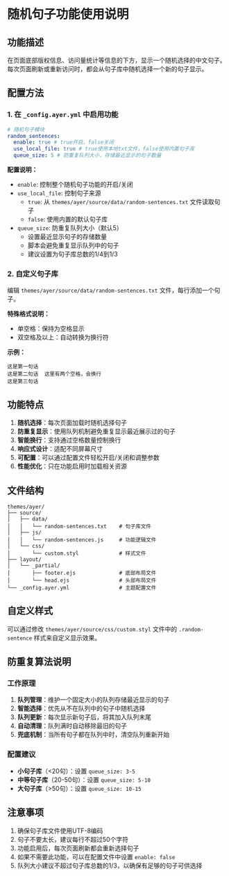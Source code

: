 # 随机句子功能使用说明

## 功能描述
在页面底部版权信息、访问量统计等信息的下方，显示一个随机选择的中文句子。每次页面刷新或重新访问时，都会从句子库中随机选择一个新的句子显示。

## 配置方法

### 1. 在 `_config.ayer.yml` 中启用功能
```yaml
# 随机句子模块
random_sentences:
  enable: true # true开启，false关闭
  use_local_file: true # true使用本地txt文件，false使用内置句子库
  queue_size: 5 # 防重复队列大小，存储最近显示的句子数量
```

**配置说明：**
- `enable`: 控制整个随机句子功能的开启/关闭
- `use_local_file`: 控制句子来源
  - `true`: 从 `themes/ayer/source/data/random-sentences.txt` 文件读取句子
  - `false`: 使用内置的默认句子库
- `queue_size`: 防重复队列大小（默认5）
  - 设置最近显示句子的存储数量
  - 脚本会避免重复显示队列中的句子
  - 建议设置为句子库总数的1/4到1/3

### 2. 自定义句子库
编辑 `themes/ayer/source/data/random-sentences.txt` 文件，每行添加一个句子。

**特殊格式说明：**
- 单空格：保持为空格显示
- 双空格及以上：自动转换为换行符

**示例：**
```
这是第一句话
这是第二句话  这里有两个空格，会换行
这是第三句话
```

## 功能特点

1. **随机选择**：每次页面加载时随机选择句子
2. **防重复显示**：使用队列机制避免重复显示最近展示过的句子
3. **智能换行**：支持通过空格数量控制换行
4. **响应式设计**：适配不同屏幕尺寸
5. **可配置**：可以通过配置文件轻松开启/关闭和调整参数
6. **性能优化**：只在功能启用时加载相关资源

## 文件结构

```
themes/ayer/
├── source/
│   ├── data/
│   │   └── random-sentences.txt    # 句子库文件
│   ├── js/
│   │   └── random-sentences.js     # 功能逻辑文件
│   └── css/
│       └── custom.styl             # 样式文件
├── layout/
│   └── _partial/
│       ├── footer.ejs              # 底部布局文件
│       └── head.ejs                # 头部布局文件
└── _config.ayer.yml                # 主题配置文件
```

## 自定义样式

可以通过修改 `themes/ayer/source/css/custom.styl` 文件中的 `.random-sentence` 样式来自定义显示效果。

## 防重复算法说明

### 工作原理
1. **队列管理**：维护一个固定大小的队列存储最近显示的句子
2. **智能选择**：优先从不在队列中的句子中随机选择
3. **队列更新**：每次显示新句子后，将其加入队列末尾
4. **自动清理**：队列满时自动移除最旧的句子
5. **兜底机制**：当所有句子都在队列中时，清空队列重新开始

### 配置建议
- **小句子库**（<20句）：设置 `queue_size: 3-5`
- **中等句子库**（20-50句）：设置 `queue_size: 5-10`  
- **大句子库**（>50句）：设置 `queue_size: 10-15`

## 注意事项

1. 确保句子库文件使用UTF-8编码
2. 句子不要太长，建议每行不超过50个字符
3. 功能启用后，每次页面刷新都会重新选择句子
4. 如果不需要此功能，可以在配置文件中设置 `enable: false`
5. 队列大小建议不超过句子库总数的1/3，以确保有足够的句子可供选择
